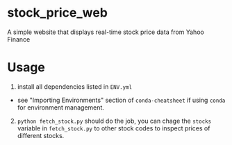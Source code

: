 # stock_price_web

A simple website that displays real-time stock price data from Yahoo Finance

# Usage

1. install all dependencies listed in `ENV.yml`

- see "Importing Environments" section of `conda-cheatsheet` if using `conda` for environment management.

2. `python fetch_stock.py` should do the job, you can chage the `stocks` variable in `fetch_stock.py` to other stock codes to inspect prices of different stocks.
